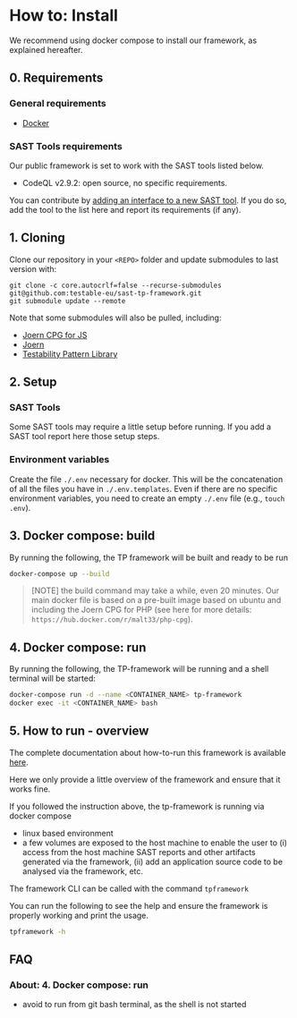 # How to: Install

We recommend using docker compose to install our framework, as explained hereafter.  

## 0. Requirements

### General requirements

- [Docker](https://docs.docker.com/get-docker/)
<!-- - [Joern CPG for PHP](https://github.com/joernio/querydb-php): you need to have access to this private repository (authentication through SSH). If you have not, get in touch with us. -->

### SAST Tools requirements

Our public framework is set to work with the SAST tools listed below.

- CodeQL v2.9.2: open source, no specific requirements.

You can contribute by [adding an interface to a new SAST tool](./How-to-add-a-SAST-tool.md). If you do so, add the tool to the list here and report its requirements (if any).

## 1. Cloning

Clone our repository in your `<REPO>` folder and update submodules to last version with:

```buildoutcfg
git clone -c core.autocrlf=false --recurse-submodules git@github.com:testable-eu/sast-tp-framework.git
git submodule update --remote
```

Note that some submodules will also be pulled, including:
<!-- - [Joern CPG for PHP](https://github.com/joernio/querydb-php) -->
- [Joern CPG for JS](https://github.com/ShiftLeftSecurity/js2cpg)
- [Joern](https://github.com/joernio/joern)
- [Testability Pattern Library](https://github.com/testable-eu/sast-tp-framework)

## 2. Setup

### SAST Tools

Some SAST tools may require a little setup before running. If you add a SAST tool report here those setup steps.  

### Environment variables

Create the file `./.env` necessary for docker. This will be the concatenation of all the files you have in `./.env.templates`.  Even if there are no specific environment variables, you need to create an empty `./.env` file (e.g., `touch .env`).

## 3. Docker compose: build

By running the following, the TP framework will be built and ready to be run

```bash
docker-compose up --build
```

> [NOTE] the build command may take a while, even 20 minutes. Our main docker file is based on a pre-built image based on ubuntu and including the Joern CPG for PHP (see here for more details: `https://hub.docker.com/r/malt33/php-cpg`).

## 4. Docker compose: run

By running the following, the TP-framework will be running and a shell terminal will be started:

```bash
docker-compose run -d --name <CONTAINER_NAME> tp-framework
docker exec -it <CONTAINER_NAME> bash
```

## 5. How to run - overview

The complete documentation about how-to-run this framework is available [here](./How-to-run-CLI-Usage.md).

Here we only provide a little overview of the framework and ensure that it works fine.

If you followed the instruction above, the tp-framework is running via docker compose

- linux based environment
- a few volumes are exposed to the host machine to enable the user to (i) access from the host machine SAST reports and other artifacts generated via the framework, (ii) add an application source code to be analysed via the framework, etc.

The framework CLI can be called with the command `tpframework`

You can run the following to see the help and ensure the framework is properly working and print the usage.

```bash
tpframework -h
```

## FAQ

### About:  4. Docker compose: run

- avoid to run from git bash terminal, as the shell is not started
